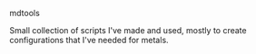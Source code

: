 mdtools


Small collection of scripts I've made and used, mostly to create configurations that I've needed for metals.
